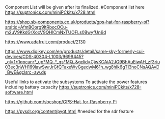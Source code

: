 Component List will be given after its finalized.
#Component list here
https://suptronics.com/miniPCkits/x728.html

https://shop.sb-components.co.uk/products/gps-hat-for-raspberry-pi?srsltid=AfmBOorg9ltRbocOCu-m2uV9KkdGrXocV9QHlCmNxTUOFLs0BwyfUn6d

https://www.adafruit.com/product/2130

https://www.digikey.com/en/products/detail/same-sky-formerly-cui-devices/CDS-40304-L1003/9699445?_gl=1*1qpcunr*_up*MQ..*_gs*MQ..&gclid=CjwKCAiA2JG9BhAuEiwAH_zf3riu03ec3nWH169lawSwrJrGfQTaxeWvGgedwM61h_wg8hIk6gTI3hoCNsAQAvD_BwE&gclsrc=aw.ds

Useful links to activate the subsystems
To activate the power features including battery capacity
https://suptronics.com/miniPCkits/x728-software.html

https://github.com/sbcshop/GPS-Hat-for-Raspberry-Pi

https://pysdr.org/content/pyqt.html #needed for the sdr feature
